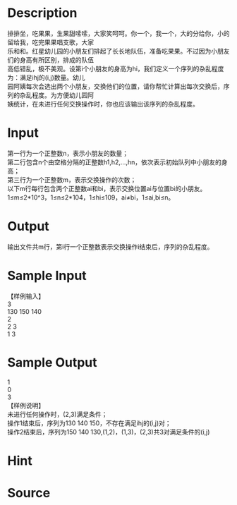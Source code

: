 
# Description

<div class="content"><div>排排坐，吃果果，生果甜嗦嗦，大家笑呵呵。你一个，我一个，大的分给你，小的留给我，吃完果果唱支歌，大家</div>
<div>乐和和。红星幼儿园的小朋友们排起了长长地队伍，准备吃果果。不过因为小朋友们的身高有所区别，排成的队伍</div>
<div>高低错乱，极不美观。设第i个小朋友的身高为hi，我们定义一个序列的杂乱程度为：满足ihj的(i,j)数量。幼儿</div>
<div>园阿姨每次会选出两个小朋友，交换他们的位置，请你帮忙计算出每次交换后，序列的杂乱程度。为方便幼儿园阿</div>
<div>姨统计，在未进行任何交换操作时，你也应该输出该序列的杂乱程度。</div></div>

# Input

<div class="content"><div>第一行为一个正整数n，表示小朋友的数量；</div>
<div>第二行包含n个由空格分隔的正整数h1,h2,…,hn，依次表示初始队列中小朋友的身高；</div>
<div>第三行为一个正整数m，表示交换操作的次数；</div>
<div>以下m行每行包含两个正整数ai和bi，表示交换位置ai与位置bi的小朋友。</div>
<div>1≤m≤2*10^3，1≤n≤2*104，1≤hi≤109，ai≠bi，1≤ai,bi≤n。</div></div>

# Output

<div class="content"><p>输出文件共m行，第i行一个正整数表示交换操作i结束后，序列的杂乱程度。</p></div>

# Sample Input

<div class="content"><span class="sampledata">【样例输入】<br/>
3<br/>
130 150 140<br/>
2<br/>
2 3<br/>
1 3<br/>
</span></div>

# Sample Output

<div class="content"><span class="sampledata">1<br/>
0<br/>
3<br/>
【样例说明】<br/>
未进行任何操作时，(2,3)满足条件；<br/>
操作1结束后，序列为130 140 150，不存在满足i<j且hi>hj的(i,j)对；<br/>
操作2结束后，序列为150 140 130,(1,2)，(1,3)，(2,3)共3对满足条件的(i,j)</j且hi></span></div>

# Hint

<div class="content"><p></p></div>

# Source

<div class="content"><p><a href="problemset.php?search="></a></p></div>

